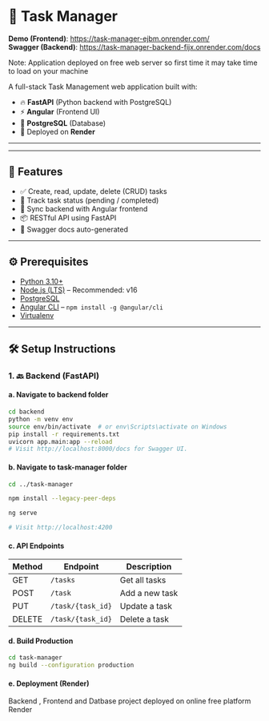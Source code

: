 # 📝 Task Manager

**Demo (Frontend)**: https://task-manager-ejbm.onrender.com/  
**Swagger (Backend)**: https://task-manager-backend-fijx.onrender.com/docs


Note: Application deployed on free web server so first time it may take time to load on your machine 

A full-stack Task Management web application built with:

- 🔥 **FastAPI** (Python backend with PostgreSQL)
- ⚡ **Angular** (Frontend UI)
- 🐘 **PostgreSQL** (Database)
- 🚀 Deployed on **Render**

---
---

## 🚀 Features

- ✅ Create, read, update, delete (CRUD) tasks
- 🎯 Track task status (pending / completed)
- 🔄 Sync backend with Angular frontend
- 📦 RESTful API using FastAPI
- 🧪 Swagger docs auto-generated

---

## ⚙️ Prerequisites

- [Python 3.10+](https://www.python.org/downloads/)
- [Node.js (LTS)](https://nodejs.org/) – Recommended: v16
- [PostgreSQL](https://www.postgresql.org/)
- [Angular CLI](https://angular.io/cli) – `npm install -g @angular/cli`
- [Virtualenv](https://pypi.org/project/virtualenv/)

---

## 🛠️ Setup Instructions

### 1. 🔙 Backend (FastAPI)

#### a. Navigate to backend folder

```bash
cd backend
python -m venv env
source env/bin/activate  # or env\Scripts\activate on Windows
pip install -r requirements.txt
uvicorn app.main:app --reload
# Visit http://localhost:8000/docs for Swagger UI.

```
#### b. Navigate to task-manager folder

```bash
cd ../task-manager

npm install --legacy-peer-deps

ng serve

# Visit http://localhost:4200

```
#### c. API Endpoints

| Method | Endpoint          | Description    |
| ------ | ----------------- | -------------- |
| GET    | `/tasks`          | Get all tasks  |
| POST   | `/task`           | Add a new task |
| PUT    | `/task/{task_id}` | Update a task  |
| DELETE | `/task/{task_id}` | Delete a task  |


#### d. Build Production

```bash
cd task-manager
ng build --configuration production

```
#### e. Deployment (Render)
 Backend , Frontend  and Datbase project deployed on online free platform Render

